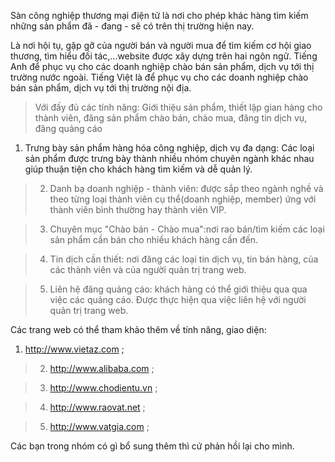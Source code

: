 Sàn công nghiệp thương mại điện tử là nơi cho phép khác hàng tìm kiếm những sản phẩm đã - đang - sẽ có trên thị trường hiện nay.

Là nơi hội tụ, gặp gỡ của người bán và người mua để tìm kiếm cơ hội giao thương, tìm hiểu đối tác,…website được xây dựng trên hai ngôn ngữ. Tiếng Anh để phục vụ cho các doanh nghiệp chào bán sản phẩm, dịch vụ tới thị trường nước ngoài. Tiếng Việt là để phục vụ cho các doanh nghiệp chào bán sản phẩm, dịch vụ tới thị trường nội địa.

> Với đấy đủ các tính năng: Giới thiệu sản phẩm, thiết lập gian hàng cho thành viên, đăng sản phẩm chào bán, chào mua, đăng tin dịch vụ, đăng quảng cáo


  1. Trưng bày sản phẩm hàng hóa công nghiệp, dịch vụ đa dạng: Các loại sản phẩm được trưng bày thành nhiều nhóm chuyên ngành khác nhau giúp thuận tiện cho khách hàng tìm kiếm và dễ quản lý.

> 2. Danh bạ doanh nghiệp - thành viên: được sắp theo ngành nghề và theo từng loại thành viên cụ thể(doanh nghiệp, member) ứng với thành viên bình thường hay thành viên VIP.

> 3. Chuyên mục "Chào bán - Chào mua":nơi rao bán/tìm kiếm các loại sản phẩm cần bán cho nhiều khách hàng cần đến.

> 4. Tin dịch cần thiết: nơi đăng các loại tin dịch vụ, tin bán hàng, của các thành viên và của người quản trị trang web.

> 5. Liên hệ đăng quảng cáo: khách hàng có thể giới thiệu qua qua việc các quảng cáo. Được thực hiện qua việc liên hệ với người quản trị trang web.


Các trang web có thể tham khảo thêm về tính năng, giao diện:
  1. http://www.vietaz.com ;

> 2. http://www.alibaba.com ;

> 3. http://www.chodientu.vn ;

> 4. http://www.raovat.net ;

> 5. http://www.vatgia.com ;

Các bạn trong nhóm có gì bổ sung thêm thì cứ phản hồi lại cho mình.




